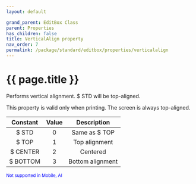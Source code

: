 ```yaml
---
layout: default

grand_parent: EditBox Class
parent: Properties
has_children: false
title: VerticalAlign property
nav_order: 7
permalink: /package/standard/editbox/properties/verticalalign
---
```

# {{ page.title }}



Performs vertical alignment. $ STD will be top-aligned.

This property is valid only when printing. The screen is always top-aligned.

| Constant | Value | Description      |
|:----------:|:-----:|:------------------:|
| $ STD    |   0   | Same as $ TOP    |
| $ TOP    |   1   | Top alignment    |
| $ CENTER |   2   | Centered         |
| $ BOTTOM |   3   | Bottom alignment |


<small><span style="color:blue">Not supported in Mobile, AI</span></small>
